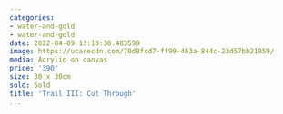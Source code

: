 ```yaml
---
categories:
- water-and-gold
- water-and-gold
date: 2022-04-09 13:18:38.483599
image: https://ucarecdn.com/70d8fcd7-ff99-463a-844c-23d57bb21859/
media: Acrylic on canvas
price: '390'
size: 30 x 30cm
sold: Sold
title: 'Trail III: Cut Through'
...
```

